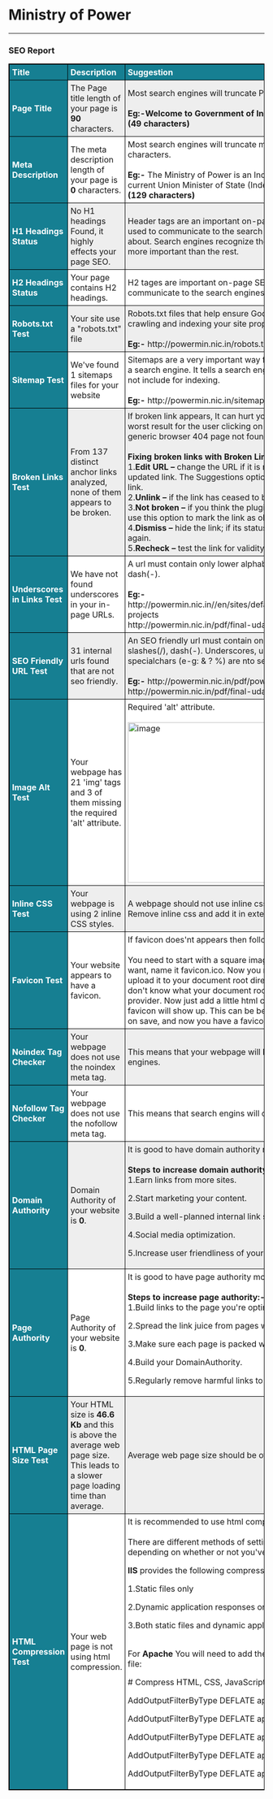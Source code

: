 <html>
<head>
<style>
table, th, td {
    border: 1px solid black;
    border-collapse: collapse;
}
th, td {
    padding: 5px;
    text-align: left;
}
table#t01 tr:nth-child(even) {
    background-color: #eee;
}
table#t01 tr:nth-child(odd) {
   background-color:#fff;
}
table#t01 th {
    background-color: #167f92;
    color: white;
}
</style>
</head>
<body>
<h1>Ministry of Power</h1><hr>
<h3>SEO Report</h3>
<table id="t01">
  <tr>
    <th width="10%">Title</th>
    <th width="20%">Description</th> 
    <th width="70%">Suggestion</th>
  </tr>
   <tr>
  <th>Page Title</th>
  <td>The Page title length of your page is <b>90</b> characters.</td>
  <td>Most search engines will truncate Page title to <b>65</b> characters.<br><br>
  <b>Eg:-Welcome to Government of India, Ministry of Power</b><br>
  <b>(49 characters)</b></td>
  </tr>
  <tr>

<th>Meta Description</th>

<td>The meta description length of your page is <b>0</b> characters.</td>

<td>Most search engines will truncate meta descriptions to <b>160</b> characters.<br><br>
<b>Eg:-</b> The Ministry of Power is an Indian government ministry. The current Union Minister of State (Independent charge) is Piyush Goyal.<br><b>(129 characters)</b></td>
  </tr>
  <tr>

<th>H1 Headings Status</th>

<td>No H1 headings Found, it highly effects your page SEO.</td>

<td>Header tags are an important on-page SEO factor because they’re used to communicate to the search engines what your website is about. Search engines recognize the copy in your header tags as more important than the rest.</td>

</tr>
<tr>
<th>H2 Headings Status</th>
<td>Your page contains H2 headings.</td>
<td>H2 tages are important on-page SEO factor because they're used to communicate to the search engines. It is used to create subheadings.</td>
</tr>
<tr>
<th>Robots.txt Test</th>
<td>Your site use a "robots.txt" file</td>
<td>Robots.txt files that help ensure Google and other search engines are crawling and indexing your site properly.<br><br>
<b>Eg:-</b> http://powermin.nic.in/robots.txt</td>
</tr>
<tr>
<th>Sitemap Test</th>
<td>We've found 1 sitemaps files for your website</td>
<td>Sitemaps are a very important way for a website to communicate with a search engine. It tells a search engine which part of the website to not include for indexing.<br><br>
<b>Eg:-</b> http://powermin.nic.in/sitemap.xml </td>
</tr>
<tr>
<th>Broken Links Test</th>
<td>From 137 distinct anchor links analyzed, none of them appears to be broken.</td>
<td>If broken link appears, It can hurt your SEO and page rankings. The worst result for the user clicking on a broken link is to be sent to a generic browser 404 page not found.<br><br>
<b>Fixing broken links with Broken Link Checker:-</b><br>
1.<b>Edit URL –</b> change the URL if it is misspelled or you find there’s an updated link. The Suggestions option may give you an alternative link.<br>
2.<b>Unlink –</b> if the link has ceased to be, remove the link.<br>
3.<b>Not broken –</b> if you think the plugin is wrong and the link is valid, use this option to mark the link as okay.<br>
4.<b>Dismiss –</b> hide the link; if its status changes it will be reported again.<br>
5.<b>Recheck –</b> test the link for validity again.</td>
</tr>
<tr>
<th>Underscores in Links Test</th>
<td>We have not found underscores in your in-page URLs.</td>
<td>A url must contain only lower alphabets, numbers, slashes(/), dash(-).<br><br>
<b>Eg:-</b> http://powermin.nic.in//en/sites/default/files/webform/notices/umpp-projects<br>http://powermin.nic.in/pdf/final-uday-newsletter/5-oct</td>
</tr>
<tr>

<th>SEO Friendly URL Test</th>

<td>31 internal urls found that are not seo friendly.</td>

<td>An SEO friendly url must contain only lower alphabets, numbers, slashes(/), dash(-). Underscores, upercase Alphabets and specialchars (e-g: & ? %) are nto seo friendly.<br><br>
<b>Eg:-</b> http://powermin.nic.in/pdf/power-sector-eforms<br>http://powermin.nic.in/pdf/final-uday-newsletter/5-oct</td>

</tr>
<tr>

<th>Image Alt Test</th>

<td>Your webpage has 21 'img' tags and 3 of them missing the required 'alt' attribute.</td>

<td>Required 'alt' attribute.<br><br>
<img id="t007-10048" style="width: 100%; height: auto;" alt="image" src="/images/m_image-1-.png"  width ="108" height ="65" /></td>

</tr>
<tr>

<th>Inline CSS Test</th>

<td>Your webpage is using 2 inline CSS styles.</td>

<td>A webpage should not use inline css.<br>
Remove inline css and add it in external css file.</td>

</tr>
<tr>
<th>Favicon Test</th>
<td>Your website appears to have a favicon.</td>
<td>If favicon does'nt appears then following method should be used:-<br><br>
You need to start with a square image. When you have the image you want, name it favicon.ico. 
Now you need to use an FTP client and upload it to your document root directory. This is important, so if you don't know what your document root directory is, 
ask your hosting provider. Now just add a little html code to your web pages so the the favicon will show up. This can be before or after the title tags. 
Click on save, and now you have a favicon of your own.</td>
</tr>
<tr>
<th>Noindex Tag Checker</th>
<td>Your webpage does not use the noindex meta tag.</td>
<td>This means that your webpage will be read and indexed by search engines.</td>
</tr>
<tr>
<th>Nofollow Tag Checker</th>
<td>Your webpage does not use the nofollow meta tag.</td>
<td>This means that search engins will crawl all links from your webpage.</td>
</tr>
<tr>

<th>Domain Authority</th>

<td>Domain Authority of your website is <b>0</b>.</td>

<td>It is good to have domain authority more than <b>20</b>.<br><br>
<b>Steps to increase domain authority:-</b><br>
1.Earn links from more sites.<br>

2.Start marketing your content.<br>

3.Build a well-planned internal link structure.<br>

4.Social media optimization.<br>

5.Increase user friendliness of your site. etc</td>

</tr>
<tr>

<th>Page Authority</th>

<td>Page Authority of your website is <b>0</b>.</td>

<td>It is good to have page authority more than <b>20</b>.<br><br>
<b>Steps to increase page authority:-</b><br>
1.Build links to the page you're optimizing.<br>

2.Spread the link juice from pages with high PA to those with less.<br>

3.Make sure each page is packed with useful content.<br>

4.Build your DomainAuthority.<br>

5.Regularly remove harmful links to your page.</td>

</tr>
<tr>

<th>HTML Page Size Test</th>

<td>Your HTML size is <b>46.6 Kb</b> and this is above the average web page size. This leads to a slower page loading time than average.</td>
<td>Average web page size should be of <b>33 Kb</b>.</td>
</tr> 
<tr>

<th>HTML Compression Test</th>

<td>Your web page is not using html compression.</td>

<td>It is recommended to use html compression <b>Eg:-</b> gzip compression.<br><br>
There are different methods of setting up gzip compression depending on whether or not you've got an IIS or Apache server-<br>

<b>IIS</b> provides the following compression options:<br>

1.Static files only<br>

2.Dynamic application responses only<br>

3.Both static files and dynamic application responses<br><br>

For <b>Apache</b> You will need to add the following lines to your .htaccess file:<br>

<IfModule mod_deflate.c>
  # Compress HTML, CSS, JavaScript, Text, XML and fonts<br>


  AddOutputFilterByType DEFLATE application/javascript<br>


  AddOutputFilterByType DEFLATE application/rss+xml
<br>

  AddOutputFilterByType DEFLATE application/vnd.ms-fontobject
<br>

  AddOutputFilterByType DEFLATE application/x-font
<br>

  AddOutputFilterByType DEFLATE application/x-font-opentype</IfModule></td>

</tr>
</table>
</body>
</html>
